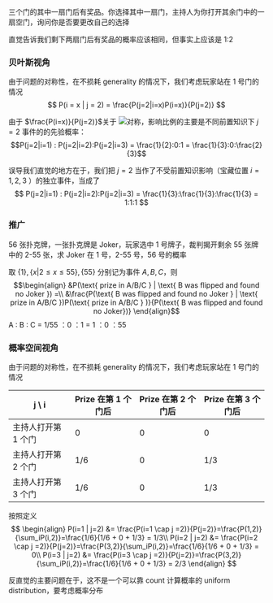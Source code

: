 
三个门的其中一扇门后有奖品。你选择其中一扇门，主持人为你打开其余门中的一扇空门，询问你是否要更改自己的选择

直觉告诉我们剩下两扇门后有奖品的概率应该相同，但事实上应该是 1:2

### 贝叶斯视角

由于问题的对称性，在不损耗 generality 的情况下，我们考虑玩家站在 1 号门的情况
$$
P(i = x | j = 2) = \frac{P(j=2|i=x)P(i=x)}{P(j=2)}
$$

由于 $\frac{P(i=x)}{P(j=2)}$关于 ![](https://cdn.nlark.com/yuque/__latex/712ecf7894348e92d8779c3ee87eeeb0.svg)对称，影响比例的主要是不同前置知识下 $j=2$ 事件的的先验概率：
$$P(j=2|i=1) : P(j=2|i=2):P(j=2|i=3) = \frac{1}{2}:0:1 = \frac{1}{3}:0:\frac{2}{3}$$

误导我们直觉的地方在于，我们把  $j=2$ 当作了不受前置知识影响（宝藏位置 $i=1, 2, 3$ ）的独立事件，当成了
$$
P(j=2|i=1) : P(j=2|i=2):P(j=2|i=3) = \frac{1}{3}:\frac{1}{3}:\frac{1}{3} = 1:1:1
$$
### 推广

56 张扑克牌，一张扑克牌是 Joker，玩家选中 1 号牌子，裁判揭开剩余 55 张牌中的 2-55 张，求 Joker 在 1 号，2-55 号，56 号的概率

取 $\{1\}, \{x | 2 \leq x \leq 55\}, \{55\}$ 分别记为事件 $A, B, C$，则
$$\begin{align}
&P(\text{ prize in A/B/C } | \text{ B was flipped and found no Joker }) =\\
&\frac{P(\text{ B was flipped and found no Joker } | \text{ prize in A/B/C })P(\text{ prize in A/B/C } )}{P(\text{ B was flipped and found no Joker})} 
\end{align}$$
A : B : C = 1/55 ：0 ：1 = 1 ：0 ：55

### 概率空间视角

由于问题的对称性，在不损耗 generality 的情况下，我们考虑玩家站在 1 号门的情况

| j \ i       | Prize 在第 1 个门后 | Prize 在第 2 个门后 | Prize 在第 3 个门后 |
| ----------- | -------------- | -------------- | -------------- |
| 主持人打开第 1 个门 | 0              | 0              | 0              |
| 主持人打开第 2 个门 | 1/6            | 0              | 1/3            |
| 主持人打开第 3 个门 | 1/6            | 0              | 1/3            |

按照定义
$$
\begin{align}
P(i=1 | j=2) &= \frac{P(i=1 \cap j =2)}{P(j=2)}=\frac{P(1,2)}{\sum_iP(i,2)}=\frac{1/6}{1/6 + 0 + 1/3} = 1/3\\
P(i=2 | j=2) &= \frac{P(i=2 \cap j =2)}{P(j=2)}=\frac{P(3,2)}{\sum_iP(i,2)}=\frac{1/6}{1/6 + 0 + 1/3} = 0\\
P(i=3 | j=2) &= \frac{P(i=3 \cap j =2)}{P(j=2)}=\frac{P(3,2)}{\sum_iP(i,2)}=\frac{1/6}{1/6 + 0 + 1/3} = 2/3
\end{align}
$$

反直觉的主要问题在于，这不是一个可以靠 count 计算概率的 uniform distribution，要考虑概率分布
